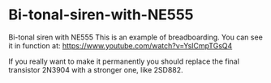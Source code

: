 # Bi-tonal-siren-with-NE555
Bi-tonal siren with NE555
This is an example of breadboarding. You can see it in function at:
https://www.youtube.com/watch?v=YsICmpTGsQ4

If you really want to make it permanently you should replace the final transistor 2N3904 with a stronger one, like 2SD882.
